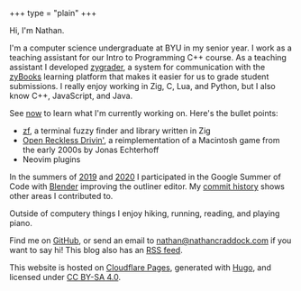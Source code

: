 +++
type = "plain"
+++

Hi, I'm Nathan.

I'm a computer science undergraduate at BYU in my senior year. I work as a
teaching assistant for our Intro to Programming C++ course. As a teaching
assistant I developed [zygrader](https://github.com/cs142ta/zygrader), a system
for communication with the [zyBooks](https://zybooks.com) learning platform that
makes it easier for us to grade student submissions. I really enjoy working in
Zig, C, Lua, and Python, but I also know C++, JavaScript, and Java.

See [now](/now) to learn what I'm currently working on. Here's the bullet points:
* [zf](https://github.com/natecraddock/zf), a terminal fuzzy finder and library
  written in Zig
* [Open Reckless Drivin'](https://github.com/natecraddock/open-reckless-drivin),
  a reimplementation of a Macintosh game from the early 2000s by Jonas
  Echterhoff
* Neovim plugins

In the summers of
[2019](https://summerofcode.withgoogle.com/archive/2019/projects/5416561530109952/)
and
[2020](https://summerofcode.withgoogle.com/archive/2020/projects/5735262606327808/)
I participated in the Google Summer of Code with
[Blender](https://www.blender.org) improving the outliner editor. My [commit
history](https://miikahweb.com/en/blender/git-statistics/developers/natecraddock)
shows other areas I contributed to.

Outside of computery things I enjoy hiking, running, reading, and playing piano.

Find me on [GitHub](https://github.com/natecraddock), or send an email to
[nathan@nathancraddock.com](mailto:nathan@nathancraddock.com) if you want to
say hi! This blog also has an [RSS feed](/feed.xml).

This website is hosted on [Cloudflare Pages](https://pages.cloudflare.com/),
generated with [Hugo](https://gohugo.io), and licensed under [CC BY-SA
4.0](http://creativecommons.org/licenses/by-sa/4.0/?ref=chooser-v1).
